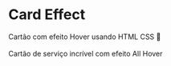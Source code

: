 # Card Effect<br>
Cartão com efeito Hover usando HTML CSS 🚀<br>  
Cartão de serviço incrível com efeito All Hover

